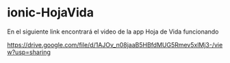 # ionic-HojaVida


En el siguiente link encontrará el video de la app Hoja de Vida funcionando 

https://drive.google.com/file/d/1AJOv_n08jaaB5HBfdMUG5Rmev5xlMj3-/view?usp=sharing

